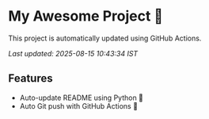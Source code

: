 # My Awesome Project 🚀

This project is automatically updated using GitHub Actions.

_Last updated: 2025-08-15 10:43:34 IST_

## Features
- Auto-update README using Python 🐍
- Auto Git push with GitHub Actions 🤖
